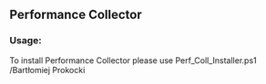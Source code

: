 <h2>Performance Collector</h2>
<h3>Usage:</h3>

 To install Performance Collector please use Perf_Coll_Installer.ps1<br>
 /Bartłomiej Prokocki
